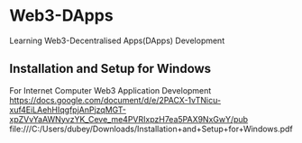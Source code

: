 # Web3-DApps
Learning Web3-Decentralised Apps(DApps) Development
## Installation and Setup for Windows
For Internet Computer Web3 Application Development <br>
https://docs.google.com/document/d/e/2PACX-1vTNicu-xuf4EiLAehHIqgfpjAnPjzqMGT-xpZVvYaAWNyvzYK_Ceve_me4PVRIxpzH7ea5PAX9NxGwY/pub
file:///C:/Users/dubey/Downloads/Installation+and+Setup+for+Windows.pdf
